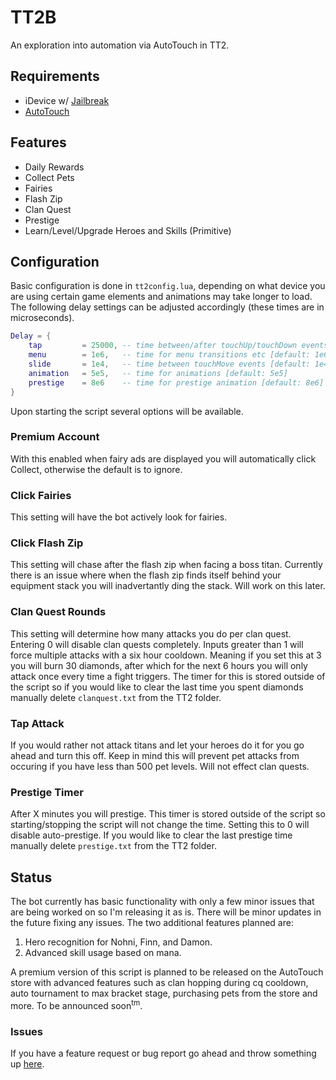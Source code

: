 # TT2B #

An exploration into automation via AutoTouch in TT2. 

## Requirements

 * iDevice w/ [Jailbreak](https://www.reddit.com/r/jailbreak/)
 * [AutoTouch](https://autotouch.net)

## Features

 * Daily Rewards
 * Collect Pets
 * Fairies
 * Flash Zip
 * Clan Quest
 * Prestige
 * Learn/Level/Upgrade Heroes and Skills (Primitive)

## Configuration

Basic configuration is done in ```tt2config.lua```, depending on what device you are using certain game elements and animations may take longer to load. The following delay settings can be adjusted accordingly (these times are in microseconds). 

```lua
Delay = {
	tap 		= 25000, -- time between/after touchUp/touchDown events [default: 25000]
	menu		= 1e6,   -- time for menu transitions etc [default: 1e6]
	slide 		= 1e4,   -- time between touchMove events [default: 1e4]
	animation 	= 5e5,   -- time for animations [default: 5e5]
    prestige    = 8e6    -- time for prestige animation [default: 8e6]
}
```

Upon starting the script several options will be available. 

### Premium Account
With this enabled when fairy ads are displayed you will automatically click Collect, otherwise the default is to ignore.
### Click Fairies
This setting will have the bot actively look for fairies.
### Click Flash Zip
This setting will chase after the flash zip when facing a boss titan. Currently there is an issue where when the flash zip finds itself behind your equipment stack you will inadvertantly ding the stack. Will work on this later.
### Clan Quest Rounds
This setting will determine how many attacks you do per clan quest. Entering 0 will disable clan quests completely. Inputs greater than 1 will force multiple attacks with a six hour cooldown. Meaning if you set this at 3 you will burn 30 diamonds, after which for the next 6 hours you will only attack once every time a fight triggers. The timer for this is stored outside of the script so if you would like to clear the last time you spent diamonds manually delete ```clanquest.txt``` from the TT2 folder.
### Tap Attack
If you would rather not attack titans and let your heroes do it for you go ahead and turn this off. Keep in mind this will prevent pet attacks from occuring if you have less than 500 pet levels. Will not effect clan quests.
### Prestige Timer
After X minutes you will prestige. This timer is stored outside of the script so starting/stopping the script will not change the time. Setting this to 0 will disable auto-prestige. If you would like to clear the last prestige time manually delete ```prestige.txt``` from the TT2 folder. 

## Status
The bot currently has basic functionality with only a few minor issues that are being worked on so I'm releasing it as is. There will be minor updates in the future fixing any issues. The two additional features planned are:

 1. Hero recognition for Nohni, Finn, and Damon.
 2. Advanced skill usage based on mana.

A premium version of this script is planned to be released on the AutoTouch store with advanced features such as clan hopping during cq cooldown, auto tournament to max bracket stage, purchasing pets from the store and more. To be announced soon<sup>tm</sup>. 

### Issues
If you have a feature request or bug report go ahead and throw something up [here](https://github.com/kaijxc/TT2B/issues/new). 